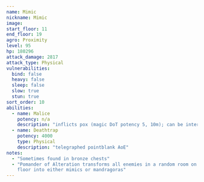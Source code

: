```yaml
---
name: Mimic
nickname: Mimic
image: 
start_floor: 11
end_floor: 19
agro: Proximity
level: 95
hp: 180296
attack_damage: 2817
attack_type: Physical
vulnerabilities:
  bind: false
  heavy: false
  sleep: false
  slow: true
  stun: true
sort_order: 10
abilities:
  - name: Malice
    potency: n/a
    description: "inflicts pox (magic DoT potency 5, 10m); can be interrupted"
  - name: Deathtrap
    potency: 4000
    type: Physical
    description: "telegraphed pointblank AoE"
notes:
  - "Sometimes found in bronze chests"
  - "Pomander of Alteration transforms all enemies in a random room on the next
    floor into either mimics or mandragoras"
---
```

